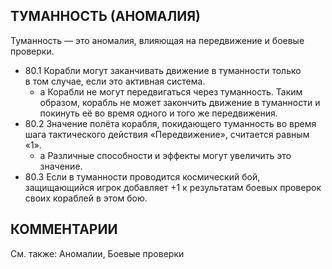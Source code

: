 ТУМАННОСТЬ (АНОМАЛИЯ)
---
Туманность — это аномалия, влияющая на передвижение и боевые проверки.
* 80.1 Корабли могут заканчивать движение в туманности только в том случае, если это активная система.
  * а Корабли не могут передвигаться через туманность.  Таким образом, корабль не может закончить движение в туманности и покинуть её во время одного и того же 
передвижения.
* 80.2 Значение полёта корабля, покидающего туманность во  время шага тактического действия «Передвижение», считается равным «1».
  * а Различные способности и эффекты могут увеличить это значение.
* 80.3 Если в туманности проводится космический бой, защищающийся игрок добавляет +1 к результатам боевых проверок своих кораблей в этом бою.

КОММЕНТАРИИ
---

См. также: Аномалии, Боевые проверки
